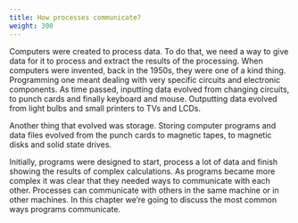 ```yaml
---
title: How processes communicate?
weight: 300
---
```


Computers were created to process data.
To do that, we need a way to give data for it to process and extract the results of the processing.
When computers were invented, back in the 1950s, they were one of a kind thing.
Programming one meant dealing with very specific circuits and electronic components.
As time passed, inputting data evolved from changing circuits, to punch cards and finally keyboard and mouse.
Outputting data evolved from light bulbs and small printers to TVs and LCDs.

Another thing that evolved was storage.
Storing computer programs and data files evolved from the punch cards to magnetic tapes, to magnetic disks and solid state drives.

Initially, programs were designed to start, process a lot of data and finish showing the results of complex calculations.
As programs became more complex it was clear that they needed ways to communicate with each other.
Processes can communicate with others in the same machine or in other machines.
In this chapter we’re going to discuss the most common ways programs communicate.
